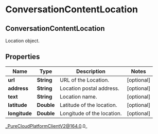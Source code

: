 # ConversationContentLocation

## ConversationContentLocation
Location object.

## Properties

|Name | Type | Description | Notes|
|------------ | ------------- | ------------- | -------------|
| **url** | **String** | URL of the Location. | [optional] |
| **address** | **String** | Location postal address. | [optional] |
| **text** | **String** | Location name. | [optional] |
| **latitude** | **Double** | Latitude of the location. | [optional] |
| **longitude** | **Double** | Longitude of the location. | [optional] |



_PureCloudPlatformClientV2@164.0.0_
